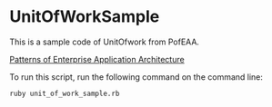 # UnitOfWorkSample

This is a sample code of UnitOfwork from PofEAA.

[Patterns of Enterprise Application Architecture](https://www.amazon.com/Patterns-Enterprise-Application-Architecture-Martin/dp/0321127420)

To run this script, run the following command on the command line:

```
ruby unit_of_work_sample.rb
```
